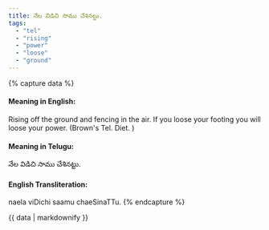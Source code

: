 ```yaml
---
title: నేల విడిచి సాము చేశినట్టు.
tags:
  - "tel"
  - "rising"
  - "power"
  - "loose"
  - "ground"
---
```


{% capture data %}
#### Meaning in English:
Rising off the ground and fencing in the air.
If you loose your footing you will loose your power. (Brown's Tel. Diet. )

#### Meaning in Telugu:
నేల విడిచి సాము చేశినట్టు.

#### English Transliteration:
naela viDichi saamu chaeSinaTTu.
{% endcapture %}

<div class="notice">{{ data | markdownify }}</div>

